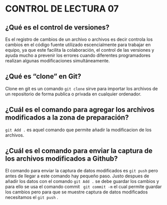 # CONTROL DE LECTURA 07

## ¿Qué es el control de versiones?
Es el registro de cambios de un archivo o archivos es decir controla los cambios en el código fuente utilizado escencialmente para trabajar en equipo, ya que este facilita la colaboración, el control de las versiones y ayuda mucho a prevenir los errores cuando diferentes programadores realizan algunas modificaciones simultáneamente.
## ¿Qué es “clone” en Git?
Clone en git es un comando ``` git clone ``` sirve para importar los archivos de un repositorio de forma publica o privada en cualquier ordenador.
## ¿Cuál es el comando para agregar los archivos modificados a la zona de preparación?
``` git Add . ``` es  aquel comando que permite añadir la modificacion de los archivos.
## ¿Cuál es el comando para enviar la captura de los archivos modificados a Github?
El comando para enviar la captura de datos modificados es ``` git push ``` pero antes de llegar a este comando hay pequeño paso. Justo despues de añadir los datos con el comando ``` git Add . ``` se debe guardar los cambios y para ello se usa el comando commit ``` git commit -m```
el cual permite guardar los cambios pero para que se muestre captura de datos modificados necesitamos el ``` git push ``` .
